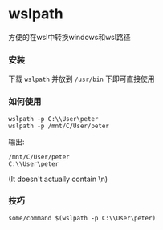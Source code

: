 # wslpath
方便的在wsl中转换windows和wsl路径

### 安装
下载 ```wslpath``` 并放到 ```/usr/bin``` 下即可直接使用

### 如何使用
```shell
wslpath -p C:\\User\peter
wslpath -p /mnt/C/User/peter
```
输出:
```shell
/mnt/C/User/peter
C:\\User\peter
```
(It doesn't actually contain \n)

### 技巧
```
some/command $(wslpath -p C:\\User\peter)
```
